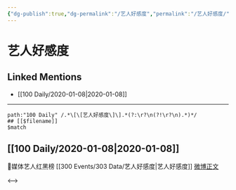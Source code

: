 ```yaml
---
{"dg-publish":true,"dg-permalink":"/艺人好感度","permalink":"/艺人好感度/","created":"2023-04-02T13:31:37.258+08:00","updated":"2023-04-10T16:48:58.462+08:00"}
---
```


# 艺人好感度

## Linked Mentions
- [[100 Daily/2020-01-08\|2020-01-08]]


---

```expander
path:"100 Daily" /.*\[\[艺人好感度\]\].*(?:\r?\n(?!\r?\n).*)*/
## [[$filename]]
$match
```
## [[100 Daily/2020-01-08\|2020-01-08]]
🌿媒体艺人红黑榜 [[300 Events/303 Data/艺人好感度\|艺人好感度]]
[微博正文](https://m.weibo.cn/6466290670/4458425649961203)

<-->